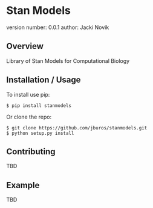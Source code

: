 Stan Models
===============================

version number: 0.0.1
author: Jacki Novik

Overview
--------

Library of Stan Models for Computational Biology

Installation / Usage
--------------------

To install use pip:

    $ pip install stanmodels


Or clone the repo:

    $ git clone https://github.com/jburos/stanmodels.git
    $ python setup.py install
    
Contributing
------------

TBD

Example
-------

TBD